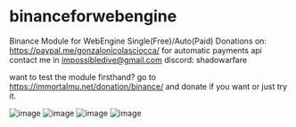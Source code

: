 # binanceforwebengine
Binance Module for WebEngine Single(Free)/Auto(Paid)
Donations on: https://paypal.me/gonzalonicolasciocca/
for automatic payments api contact me in impossibledive@gmail.com
discord: shadowarfare

want to test the module firsthand? go to https://immortalmu.net/donation/binance/
and donate if you want or just try it.

![image](https://i.imgur.com/CUANgzq.png)
![image](https://i.imgur.com/cBx8Icd.png)
![image](https://i.imgur.com/pmIGu4q.png)
![image](https://i.imgur.com/DeqMSta.png)
